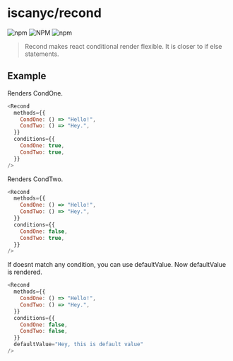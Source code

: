 # iscanyc/recond

![npm](https://img.shields.io/npm/dw/recond)
![NPM](https://img.shields.io/npm/l/recond)
![npm](https://img.shields.io/npm/v/recond)

> Recond makes react conditional render flexible. It is closer to if else statements.

## Example

Renders CondOne.

```js
<Recond
  methods={{
    CondOne: () => "Hello!",
    CondTwo: () => "Hey.",
  }}
  conditions={{
    CondOne: true,
    CondTwo: true,
  }}
/>
```

Renders CondTwo.

```js
<Recond
  methods={{
    CondOne: () => "Hello!",
    CondTwo: () => "Hey.",
  }}
  conditions={{
    CondOne: false,
    CondTwo: true,
  }}
/>
```

If doesnt match any condition, you can use defaultValue. Now defaultValue is rendered.

```js
<Recond
  methods={{
    CondOne: () => "Hello!",
    CondTwo: () => "Hey.",
  }}
  conditions={{
    CondOne: false,
    CondTwo: false,
  }}
  defaultValue="Hey, this is default value"
/>
```
